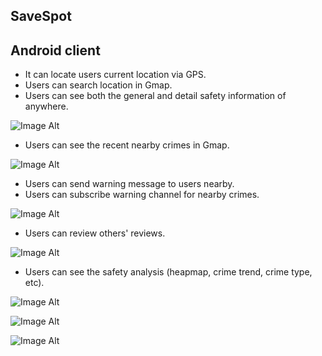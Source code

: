 SaveSpot
--------
Android client 
---------------
- It can locate users current location via GPS.
- Users can search location in Gmap.
- Users can see both the general and detail safety information of anywhere.

![Image Alt](https://github.com/skyw932/CrimeSpot/raw/dev/demo/currentlocation.png)
- Users can see the recent nearby crimes in Gmap.

![Image Alt](https://github.com/skyw932/CrimeSpot/raw/dev/demo/nearbycrimes.png)
- Users can send warning message to users nearby.
- Users can subscribe warning channel for nearby crimes.

![Image Alt](https://github.com/skyw932/CrimeSpot/raw/dev/demo/sendWarn.png)
- Users can review others' reviews.

![Image Alt](https://github.com/skyw932/CrimeSpot/raw/dev/demo/sendReview.png)
- Users can see the safety analysis (heapmap, crime trend, crime type, etc).

![Image Alt](https://github.com/skyw932/CrimeSpot/raw/dev/demo/heapmap.png)

![Image Alt](https://github.com/skyw932/CrimeSpot/raw/dev/demo/historyanalysis.png)

![Image Alt](https://github.com/skyw932/CrimeSpot/raw/dev/demo/crimetype.png)